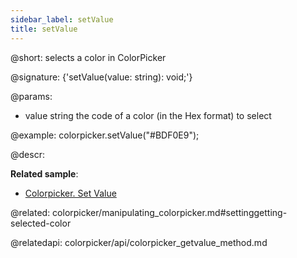 ```yaml
---
sidebar_label: setValue
title: setValue
---          
```


@short: selects a color in ColorPicker

@signature: {'setValue(value: string): void;'}

@params:
- value    string   the code of a color (in the Hex format) to select

@example:
colorpicker.setValue("#BDF0E9");



@descr:

**Related sample**:
- [Colorpicker. Set Value](https://snippet.dhtmlx.com/h6oc5qsq)

@related: colorpicker/manipulating_colorpicker.md#settinggetting-selected-color

@relatedapi:
colorpicker/api/colorpicker_getvalue_method.md




